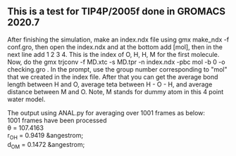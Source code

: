 ## This is a test for TIP4P/2005f done in GROMACS 2020.7  
After finishing the simulation, make an index.ndx file using gmx make_ndx -f conf.gro, then open the index.ndx and at the bottom add [mol], then in the next line add 1 2 3 4. This is the index of O, H, H, M for the first molecule. Now, do the gmx trjconv -f MD.xtc -s MD.tpr -n index.ndx -pbc mol -b 0 -o checking.gro . In the prompt, use the group number corresponding to "mol" that we created in the index file. After that you can get the average bond length between H and O, average teta between H - O - H, and average distance between M and O. Note, M stands for dummy atom in this 4 point water model.  

The output using ANAL.py for averaging over 1001 frames as below:  
1001 frames have been processed  
&theta; = 107.4163  
r<sub>OH</sub> = 0.9419  &angestrom;  
d<sub>OM</sub> = 0.1472  &angestrom;  
